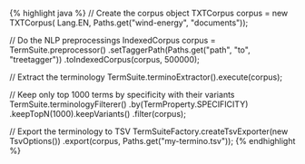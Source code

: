 {% highlight java %}
// Create the corpus object
TXTCorpus corpus = new TXTCorpus(
    Lang.EN,
    Paths.get("wind-energy", "documents"));

// Do the NLP preprocessings
IndexedCorpus corpus = TermSuite.preprocessor()
    .setTaggerPath(Paths.get("path", "to", "treetagger"))
    .toIndexedCorpus(corpus, 500000);

// Extract the terminology
TermSuite.terminoExtractor().execute(corpus);

// Keep only top 1000 terms by specificity with their variants
TermSuite.terminologyFilterer()
    .by(TermProperty.SPECIFICITY)
    .keepTopN(1000).keepVariants()
    .filter(corpus);

// Export the terminology to TSV
TermSuiteFactory.createTsvExporter(new TsvOptions())
    .export(corpus, Paths.get("my-termino.tsv"));
{% endhighlight %}
